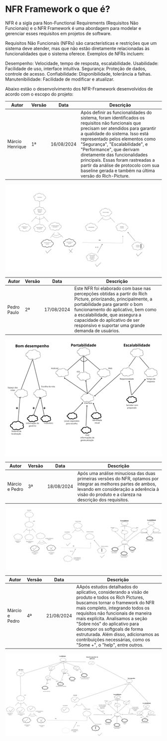 # NFR Framework o que é?
NFR é a sigla para Non-Functional Requirements (Requisitos Não Funcionais) e o NFR Framework é uma abordagem para modelar e gerenciar esses requisitos em projetos de software.

Requisitos Não Funcionais (NFRs) são características e restrições que um sistema deve atender, mas que não estão diretamente relacionadas às funcionalidades que o sistema oferece. Exemplos de NFRs incluem:

Desempenho: Velocidade, tempo de resposta, escalabilidade.
Usabilidade: Facilidade de uso, interface intuitiva.
Segurança: Proteção de dados, controle de acesso.
Confiabilidade: Disponibilidade, tolerância a falhas.
Manutenibilidade: Facilidade de modificar e atualizar.

Abaixo estão o desenvolvimento dos NFR-Framework desenvolvidos de acordo com o escopo do projeto:


|Autor| Versão          |Data| Descrição |
|----|----|---------- |-----|
|Márcio Henrique| 1ª | 16/08/2024 |Após definir as funcionalidades do sistema, foram identificados os requisitos não funcionais que precisam ser atendidos para garantir a qualidade do sistema. Isso está representado pelos elementos como "Segurança", "Escalabilidade", e "Performance", que derivam diretamente das funcionalidades principais. Essas foram rastreadas a partir da análise de protocolo com sua baseline gerada e também na última versão do Rich-Picture.|

![Primeira Versão](<../assets/NFR/NFR MoovitV1.png>)

|Autor| Versão          |Data| Descrição |
|----|----|---------- |-----|
|Pedro Paulo| 2ª | 17/08/2024 |Este NFR foi elaborado com base nas percepções obtidas a partir do Rich Picture, priorizando, principalmente, a portabilidade para garantir o bom funcionamento do aplicativo, bem como a escalabilidade, que assegura a capacidade do aplicativo de ser responsivo e suportar uma grande demanda de usuários.|

![Segunda Versão](<../assets/NFR/NFR  MoovitV1-2.png>)

|Autor| Versão          |Data| Descrição |
|----|----|---------- |-----|
|Márcio e Pedro| 3ª | 18/08/2024 |Após uma análise minuciosa das duas primeiras versões do NFR, optamos por integrar as melhores partes de ambos, levando em consideração a aderência à visão do produto e a clareza na descrição dos requisitos.|

![Terceira Versão](<../assets/NFR/NFR MoovitV2.jpg>)

|Autor| Versão          |Data| Descrição |
|----|----|---------- |-----|
|Márcio e Pedro| 4ª | 21/08/2024 |AApós estudos detalhados do aplicativo, considerando a visão de produto e todos os Rich Pictures, buscamos tornar o framework do NFR mais completo, integrando todos os requisitos não funcionais de maneira mais explícita. Analisamos a seção "Sobre nós" do aplicativo para decompor os softgoals de forma estruturada. Além disso, adicionamos as contribuições necessárias, como os "Some +", o "help", entre outros.|



![Quarta Versão](<../assets/NFR/NFR MoovitV3.jpg>)